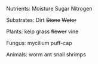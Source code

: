 
Nutrients:
Moisture
Sugar
Nitrogen

Substrates:
Dirt
~~Stone~~
~~Water~~

Plants:
kelp
grass
~~flower~~
vine

Fungus:
mycilium
puff-cap

Animals:
worm
ant
snail
shrimps
